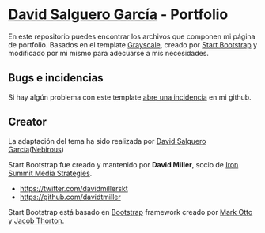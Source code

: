 # [David Salguero García](http://soy.nebirous.es/) - Portfolio

En este repositorio puedes encontrar los archivos que componen mi página de portfolio. Basados en el template 
[Grayscale](http://startbootstrap.com/template-overviews/grayscale/), creado por [Start Bootstrap](http://startbootstrap.com/) y modificado por mi mismo para adecuarse a mis necesidades.

## Bugs e incidencias

Si hay algún problema con este template [abre una incidencia](https://github.com/IronSummitMedia/startbootstrap-grayscale/issues) en mi github. 

## Creator

La adaptación del tema ha sido realizada por [David Salguero García](http://soy.nebirous.es)([Nebirous](http://twitter.com/nebirous))

Start Bootstrap fue creado y mantenido por **David Miller**, socio de [Iron Summit Media Strategies](http://www.ironsummitmedia.com/).

* https://twitter.com/davidmillerskt
* https://github.com/davidtmiller

Start Bootstrap está basado en [Bootstrap](http://getbootstrap.com/) framework creado por [Mark Otto](https://twitter.com/mdo) y [Jacob Thorton](https://twitter.com/fat).
